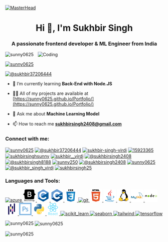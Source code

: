 [![MasterHead](https://raw.githubusercontent.com/ElizaLo/Machine-Learning/master/images/Banner_Machine_Learning.png)]()
<h1 align="center">Hi 👋, I'm Sukhbir Singh</h1>
<h3 align="center">A passionate frontend developer & ML Engineer from India</h3>
<img align = "right" alt = "Coding" width = "400" scr = "https://cdn.dribbble.com/users/1162077/screenshots/3848914/media/7ed7d5ca074b48b328150e5a231e8d1f.gif">
<p align="left"> <img src="https://komarev.com/ghpvc/?username=sunny0625&label=Profile%20views&color=0e75b6&style=flat" alt="sunny0625" /> </p>

<p align="left"> <a href="https://github.com/ryo-ma/github-profile-trophy"><img src="https://github-profile-trophy.vercel.app/?username=sunny0625" alt="sunny0625" /></a> </p>

<p align="left"> <a href="https://twitter.com/sukhbir37206444" target="blank"><img src="https://img.shields.io/twitter/follow/@sukhbir37206444?logo=twitter&style=for-the-badge" alt="@sukhbir37206444" /></a> </p>

- 🌱 I’m currently learning **Back-End with Node.JS**

- 👨‍💻 All of my projects are available at [https://sunny0625.github.io/Portfolio/](https://sunny0625.github.io/Portfolio/)

- 💬 Ask me about **Machine Learning Model**

- 📫 How to reach me **sukhbirsingh2408@gmail.com**

<h3 align="left">Connect with me:</h3>
<p align="left">
<a href="https://codepen.io/sunny0625" target="blank"><img align="center" src="https://raw.githubusercontent.com/rahuldkjain/github-profile-readme-generator/master/src/images/icons/Social/codepen.svg" alt="sunny0625" height="30" width="40" /></a>
<a href="https://twitter.com/@sukhbir37206444" target="blank"><img align="center" src="https://raw.githubusercontent.com/rahuldkjain/github-profile-readme-generator/master/src/images/icons/Social/twitter.svg" alt="@sukhbir37206444" height="30" width="40" /></a>
<a href="https://linkedin.com/in/sukhbir-singh-virdi" target="blank"><img align="center" src="https://raw.githubusercontent.com/rahuldkjain/github-profile-readme-generator/master/src/images/icons/Social/linked-in-alt.svg" alt="sukhbir-singh-virdi" height="30" width="40" /></a>
<a href="https://stackoverflow.com/users/15923365" target="blank"><img align="center" src="https://raw.githubusercontent.com/rahuldkjain/github-profile-readme-generator/master/src/images/icons/Social/stack-overflow.svg" alt="15923365" height="30" width="40" /></a>
<a href="https://kaggle.com/sukhbirsinghsunny" target="blank"><img align="center" src="https://raw.githubusercontent.com/rahuldkjain/github-profile-readme-generator/master/src/images/icons/Social/kaggle.svg" alt="sukhbirsinghsunny" height="30" width="40" /></a>
<a href="https://instagram.com/sukhbir__virdi" target="blank"><img align="center" src="https://raw.githubusercontent.com/rahuldkjain/github-profile-readme-generator/master/src/images/icons/Social/instagram.svg" alt="sukhbir__virdi" height="30" width="40" /></a>
<a href="https://medium.com/@sukhbirsingh2408" target="blank"><img align="center" src="https://raw.githubusercontent.com/rahuldkjain/github-profile-readme-generator/master/src/images/icons/Social/medium.svg" alt="@sukhbirsingh2408" height="30" width="40" /></a>
<a href="https://www.youtube.com/c/@sukhbirsingh8188" target="blank"><img align="center" src="https://raw.githubusercontent.com/rahuldkjain/github-profile-readme-generator/master/src/images/icons/Social/youtube.svg" alt="@sukhbirsingh8188" height="30" width="40" /></a>
<a href="https://www.codechef.com/users/sunny250" target="blank"><img align="center" src="https://cdn.jsdelivr.net/npm/simple-icons@3.1.0/icons/codechef.svg" alt="sunny250" height="30" width="40" /></a>
<a href="https://www.hackerrank.com/@sukhbirsingh2408" target="blank"><img align="center" src="https://raw.githubusercontent.com/rahuldkjain/github-profile-readme-generator/master/src/images/icons/Social/hackerrank.svg" alt="@sukhbirsingh2408" height="30" width="40" /></a>
<a href="https://www.leetcode.com/sunny0625" target="blank"><img align="center" src="https://raw.githubusercontent.com/rahuldkjain/github-profile-readme-generator/master/src/images/icons/Social/leet-code.svg" alt="sunny0625" height="30" width="40" /></a>
<a href="https://www.hackerearth.com/@sukhbir_singh_virdi" target="blank"><img align="center" src="https://raw.githubusercontent.com/rahuldkjain/github-profile-readme-generator/master/src/images/icons/Social/hackerearth.svg" alt="@sukhbir_singh_virdi" height="30" width="40" /></a>
<a href="https://auth.geeksforgeeks.org/user/sukhbirsingh25" target="blank"><img align="center" src="https://raw.githubusercontent.com/rahuldkjain/github-profile-readme-generator/master/src/images/icons/Social/geeks-for-geeks.svg" alt="sukhbirsingh25" height="30" width="40" /></a>
</p>

<h3 align="left">Languages and Tools:</h3>
<p align="left"> <a href="https://azure.microsoft.com/en-in/" target="_blank" rel="noreferrer"> <img src="https://www.vectorlogo.zone/logos/microsoft_azure/microsoft_azure-icon.svg" alt="azure" width="40" height="40"/> </a> <a href="https://getbootstrap.com" target="_blank" rel="noreferrer"> <img src="https://raw.githubusercontent.com/devicons/devicon/master/icons/bootstrap/bootstrap-plain-wordmark.svg" alt="bootstrap" width="40" height="40"/> </a> <a href="https://www.cprogramming.com/" target="_blank" rel="noreferrer"> <img src="https://raw.githubusercontent.com/devicons/devicon/master/icons/c/c-original.svg" alt="c" width="40" height="40"/> </a> <a href="https://www.w3schools.com/cpp/" target="_blank" rel="noreferrer"> <img src="https://raw.githubusercontent.com/devicons/devicon/master/icons/cplusplus/cplusplus-original.svg" alt="cplusplus" width="40" height="40"/> </a> <a href="https://www.w3schools.com/css/" target="_blank" rel="noreferrer"> <img src="https://raw.githubusercontent.com/devicons/devicon/master/icons/css3/css3-original-wordmark.svg" alt="css3" width="40" height="40"/> </a> <a href="https://git-scm.com/" target="_blank" rel="noreferrer"> <img src="https://www.vectorlogo.zone/logos/git-scm/git-scm-icon.svg" alt="git" width="40" height="40"/> </a> <a href="https://www.w3.org/html/" target="_blank" rel="noreferrer"> <img src="https://raw.githubusercontent.com/devicons/devicon/master/icons/html5/html5-original-wordmark.svg" alt="html5" width="40" height="40"/> </a> <a href="https://www.java.com" target="_blank" rel="noreferrer"> <img src="https://raw.githubusercontent.com/devicons/devicon/master/icons/java/java-original.svg" alt="java" width="40" height="40"/> </a> <a href="https://www.linux.org/" target="_blank" rel="noreferrer"> <img src="https://raw.githubusercontent.com/devicons/devicon/master/icons/linux/linux-original.svg" alt="linux" width="40" height="40"/> </a> <a href="https://www.mysql.com/" target="_blank" rel="noreferrer"> <img src="https://raw.githubusercontent.com/devicons/devicon/master/icons/mysql/mysql-original-wordmark.svg" alt="mysql" width="40" height="40"/> </a> <a href="https://nodejs.org" target="_blank" rel="noreferrer"> <img src="https://raw.githubusercontent.com/devicons/devicon/master/icons/nodejs/nodejs-original-wordmark.svg" alt="nodejs" width="40" height="40"/> </a> <a href="https://pandas.pydata.org/" target="_blank" rel="noreferrer"> <img src="https://raw.githubusercontent.com/devicons/devicon/2ae2a900d2f041da66e950e4d48052658d850630/icons/pandas/pandas-original.svg" alt="pandas" width="40" height="40"/> </a> <a href="https://www.photoshop.com/en" target="_blank" rel="noreferrer"> <img src="https://raw.githubusercontent.com/devicons/devicon/master/icons/photoshop/photoshop-line.svg" alt="photoshop" width="40" height="40"/> </a> <a href="https://www.python.org" target="_blank" rel="noreferrer"> <img src="https://raw.githubusercontent.com/devicons/devicon/master/icons/python/python-original.svg" alt="python" width="40" height="40"/> </a> <a href="https://reactjs.org/" target="_blank" rel="noreferrer"> <img src="https://raw.githubusercontent.com/devicons/devicon/master/icons/react/react-original-wordmark.svg" alt="react" width="40" height="40"/> </a> <a href="https://scikit-learn.org/" target="_blank" rel="noreferrer"> <img src="https://upload.wikimedia.org/wikipedia/commons/0/05/Scikit_learn_logo_small.svg" alt="scikit_learn" width="40" height="40"/> </a> <a href="https://seaborn.pydata.org/" target="_blank" rel="noreferrer"> <img src="https://seaborn.pydata.org/_images/logo-mark-lightbg.svg" alt="seaborn" width="40" height="40"/> </a> <a href="https://tailwindcss.com/" target="_blank" rel="noreferrer"> <img src="https://www.vectorlogo.zone/logos/tailwindcss/tailwindcss-icon.svg" alt="tailwind" width="40" height="40"/> </a> <a href="https://www.tensorflow.org" target="_blank" rel="noreferrer"> <img src="https://www.vectorlogo.zone/logos/tensorflow/tensorflow-icon.svg" alt="tensorflow" width="40" height="40"/> </a> </p>

<p><img align="left" src="https://github-readme-stats.vercel.app/api/top-langs?username=sunny0625&show_icons=true&locale=en&layout=compact" alt="sunny0625" /></p>

<p>&nbsp;<img align="center" src="https://github-readme-stats.vercel.app/api?username=sunny0625&show_icons=true&locale=en" alt="sunny0625" /></p>

<p><img align="center" src="https://github-readme-streak-stats.herokuapp.com/?user=sunny0625&" alt="sunny0625" /></p>
